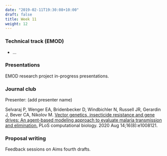 ```yaml
---
date: "2019-02-11T19:30:08+10:00"
draft: false
title: Week 11
weight: 12
---
```


<!--more-->

### Technical track (EMOD)

- ...

### Presentations

EMOD research project in-progress presentations.

### Journal club

Presenter: (add presenter name)

Selvaraj P, Wenger EA, Bridenbecker D, Windbichler N, Russell JR, Gerardin J, Bever CA, Nikolov M. [Vector genetics, insecticide resistance and gene drives: An agent-based modeling approach to evaluate malaria transmission and elimination.](https://journals.plos.org/ploscompbiol/article?id=10.1371/journal.pcbi.1008121) PLoS computational biology. 2020 Aug 14;16(8):e1008121.

### Proposal writing

Feedback sessions on Aims fourth drafts.